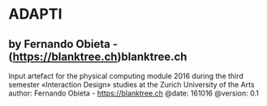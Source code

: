 # ADAPTI
## by Fernando Obieta - (https://blanktree.ch)blanktree.ch
Input artefact for the physical computing module 2016 during the third semester «Interaction Design» studies at the Zurich University of the Arts
author: Fernando Obieta - https://blanktree.ch
@date: 161016
@version: 0.1

